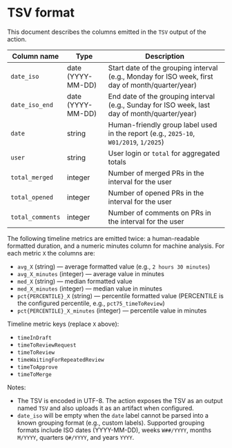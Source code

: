 # TSV format

This document describes the columns emitted in the `TSV` output of the action.

| Column name | Type | Description |
|-------------|------|-------------|
| `date_iso` | date (YYYY-MM-DD) | Start date of the grouping interval (e.g., Monday for ISO week, first day of month/quarter/year) |
| `date_iso_end` | date (YYYY-MM-DD) | End date of the grouping interval (e.g., Sunday for ISO week, last day of month/quarter/year) |
| `date` | string | Human-friendly group label used in the report (e.g., `2025-10`, `W01/2019`, `1/2025`) |
| `user` | string | User login or `total` for aggregated totals |
| `total_merged` | integer | Number of merged PRs in the interval for the user |
| `total_opened` | integer | Number of opened PRs in the interval for the user |
| `total_comments` | integer | Number of comments on PRs in the interval for the user |

The following timeline metrics are emitted twice: a human-readable formatted duration, and a numeric minutes column for machine analysis. For each metric `X` the columns are:

- `avg_X` (string) — average formatted value (e.g., `2 hours 30 minutes`)
- `avg_X_minutes` (integer) — average value in minutes
- `med_X` (string) — median formatted value
- `med_X_minutes` (integer) — median value in minutes
- `pct{PERCENTILE}_X` (string) — percentile formatted value (PERCENTILE is the configured percentile, e.g., `pct75_timeToReview`)
- `pct{PERCENTILE}_X_minutes` (integer) — percentile value in minutes

Timeline metric keys (replace `X` above):

- `timeInDraft`
- `timeToReviewRequest`
- `timeToReview`
- `timeWaitingForRepeatedReview`
- `timeToApprove`
- `timeToMerge`

Notes:

- The TSV is encoded in UTF-8. The action exposes the TSV as an output named `TSV` and also uploads it as an artifact when configured.
- `date_iso` will be empty when the `date` label cannot be parsed into a known grouping format (e.g., custom labels). Supported grouping formats include ISO dates (YYYY-MM-DD), weeks `W##/YYYY`, months `M/YYYY`, quarters `Q#/YYYY`, and years `YYYY`.
